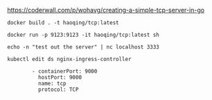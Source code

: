 https://coderwall.com/p/wohavg/creating-a-simple-tcp-server-in-go
```
docker build . -t haoqing/tcp:latest
```
```
docker run -p 9123:9123 -it haoqing/tcp:latest sh
```
```
echo -n "test out the server" | nc localhost 3333
```

```
kubectl edit ds nginx-ingress-controller
```
```
        - containerPort: 9000
          hostPort: 9000
          name: tcp
          protocol: TCP
```
